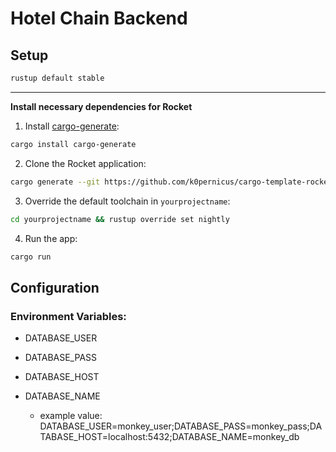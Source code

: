 # Hotel Chain Backend

## Setup 

```bash
rustup default stable
```

---
**Install necessary dependencies for Rocket** 

1. Install [cargo-generate](https://github.com/ashleygwilliams/cargo-generate):
```bash
cargo install cargo-generate
```
2. Clone the Rocket application:
```bash
cargo generate --git https://github.com/k0pernicus/cargo-template-rocket-base --name yourprojectname
```
3. Override the default toolchain in `yourprojectname`:
```bash
cd yourprojectname && rustup override set nightly
```
4. Run the app:
```bash
cargo run
```


## Configuration
### Environment Variables:
- DATABASE_USER
- DATABASE_PASS
- DATABASE_HOST
- DATABASE_NAME

  - example value: DATABASE_USER=monkey_user;DATABASE_PASS=monkey_pass;DATABASE_HOST=localhost:5432;DATABASE_NAME=monkey_db